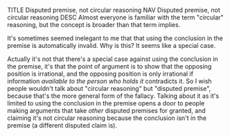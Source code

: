 TITLE Disputed premise, not circular reasoning
NAV Disputed premise, not circular reasoning
DESC Almost everyone is familiar with the term "circular" reasoning, but the concept is broader than that term implies.

It's sometimes seemed inelegant to me that that using the conclusion in the premise is automatically invalid. Why is this? It seems like a special case.

Actually it's not that there's a special case against using the conclusion in the premise, it's that the point of argument is to show that the opposing position is irrational, and the opposing position is only irrational if information *available to the person who holds it* contradicts it. So I wish people wouldn't talk about "circular reasoning" but "disputed premise", because that's the more general form of the fallacy. Talking about it as it's limited to using the conclusion in the premise opens a door to people making arguments that take *other* disputed premises for granted, and claiming it's not circular reasoning because the conclusion isn't in the premise (a different disputed claim is).
